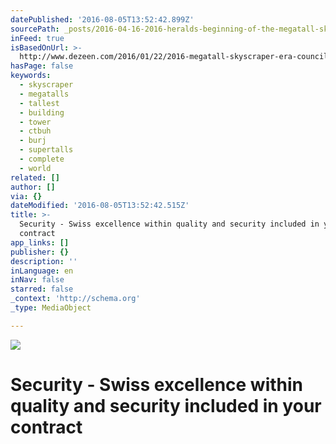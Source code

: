 ```yaml
---
datePublished: '2016-08-05T13:52:42.899Z'
sourcePath: _posts/2016-04-16-2016-heralds-beginning-of-the-megatall-skyscraper-era.md
inFeed: true
isBasedOnUrl: >-
  http://www.dezeen.com/2016/01/22/2016-megatall-skyscraper-era-council-tall-buildings-urban-habitat-ctbuh/
hasPage: false
keywords:
  - skyscraper
  - megatalls
  - tallest
  - building
  - tower
  - ctbuh
  - burj
  - supertalls
  - complete
  - world
related: []
author: []
via: {}
dateModified: '2016-08-05T13:52:42.515Z'
title: >-
  Security - Swiss excellence within quality and security included in your
  contract
app_links: []
publisher: {}
description: ''
inLanguage: en
inNav: false
starred: false
_context: 'http://schema.org'
_type: MediaObject

---
```

![](https://the-grid-user-content.s3-us-west-2.amazonaws.com/b6e70ddf-14da-4864-9b3b-b5d9a80fdf9a.png)

# Security - Swiss excellence within quality and security included in your contract